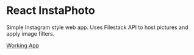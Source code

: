 # React InstaPhoto

Simple Instagram style web app. Uses Filestack API to host pictures and apply image filters.

[Working App](https://jsnspr-instaphoto.herokuapp.com/)

